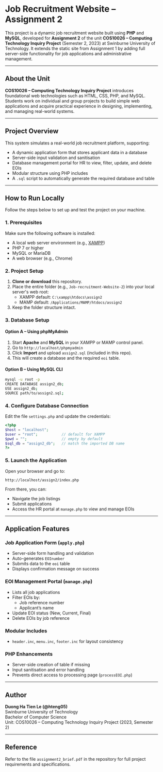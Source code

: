 # Job Recruitment Website – Assignment 2

This project is a dynamic job recruitment website built using **PHP** and **MySQL**, developed for **Assignment 2** of the unit **COS10026 – Computing Technology Inquiry Project** (Semester 2, 2023) at Swinburne University of Technology. It extends the static site from Assignment 1 by adding full server-side functionality for job applications and administrative management.

---

## About the Unit

**COS10026 – Computing Technology Inquiry Project** introduces foundational web technologies such as HTML, CSS, PHP, and MySQL. Students work on individual and group projects to build simple web applications and acquire practical experience in designing, implementing, and managing real-world systems.

---

## Project Overview

This system simulates a real-world job recruitment platform, supporting:

- A dynamic application form that stores applicant data in a database
- Server-side input validation and sanitisation
- Database management portal for HR to view, filter, update, and delete EOIs
- Modular structure using PHP includes
- A `.sql` script to automatically generate the required database and table

---

## How to Run Locally

Follow the steps below to set up and test the project on your machine.

### 1. Prerequisites

Make sure the following software is installed:

- A local web server environment (e.g., [XAMPP](https://www.apachefriends.org/))
- PHP 7 or higher
- MySQL or MariaDB
- A web browser (e.g., Chrome)

### 2. Project Setup

1. **Clone or download** this repository.
2. Place the entire folder (e.g., `Job-recruitment-Website-2`) into your local server's web root:
   - XAMPP default: `C:\xampp\htdocs\assign2`
   - MAMP default: `/Applications/MAMP/htdocs/assign2`
3. Keep the folder structure intact.

### 3. Database Setup

#### Option A – Using phpMyAdmin

1. Start **Apache** and **MySQL** in your XAMPP or MAMP control panel.
2. Go to `http://localhost/phpmyadmin`
3. Click **Import** and upload `assign2.sql` (included in this repo).
4. This will create a database and the required `eoi` table.

#### Option B – Using MySQL CLI

```bash
mysql -u root -p
CREATE DATABASE assign2_db;
USE assign2_db;
SOURCE path/to/assign2.sql;
```

### 4. Configure Database Connection

Edit the file `settings.php` and update the credentials:

```php
<?php
$host = "localhost";
$user = "root";           // default for XAMPP
$pwd = "";                // empty by default
$sql_db = "assign2_db";   // match the imported DB name
?>
```

### 5. Launch the Application

Open your browser and go to:

```
http://localhost/assign2/index.php
```

From there, you can:
- Navigate the job listings
- Submit applications
- Access the HR portal at `manage.php` to view and manage EOIs

---

## Application Features

### Job Application Form (`apply.php`)
- Server-side form handling and validation
- Auto-generates `EOInumber`
- Submits data to the `eoi` table
- Displays confirmation message on success

### EOI Management Portal (`manage.php`)
- Lists all job applications
- Filter EOIs by:
  - Job reference number
  - Applicant’s name
- Update EOI status (New, Current, Final)
- Delete EOIs by job reference

### Modular Includes
- `header.inc`, `menu.inc`, `footer.inc` for layout consistency

### PHP Enhancements
- Server-side creation of table if missing
- Input sanitisation and error handling
- Prevents direct access to processing page (`processEOI.php`)

---

## Author

**Duong Ha Tien Le (@hteng05)**  
Swinburne University of Technology  
Bachelor of Computer Science  
Unit: COS10026 – Computing Technology Inquiry Project (2023, Semester 2)

---

## Reference

Refer to the file `assignment2_brief.pdf` in the repository for full project requirements and specifications.
